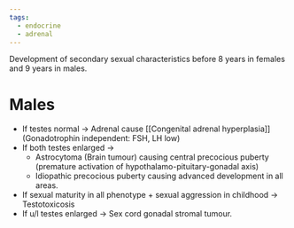 ```yaml
---
tags:
  - endocrine
  - adrenal
---
```

Development of secondary sexual characteristics before 8 years in females and 9 years in males.

# Males
- If testes normal -> Adrenal cause [[Congenital adrenal hyperplasia]] (Gonadotrophin independent: FSH, LH low)
- If both testes enlarged ->
	- Astrocytoma (Brain tumour) causing central precocious puberty (premature activation of hypothalamo-pituitary-gonadal axis)
	- Idiopathic precocious puberty causing advanced development in all areas.
- If sexual maturity in all phenotype + sexual aggression in childhood -> Testotoxicosis
- If u/l testes enlarged -> Sex cord gonadal stromal tumour.